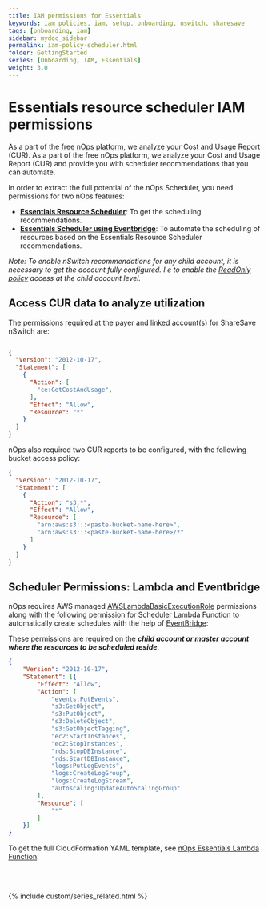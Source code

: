 ```yaml
---
title: IAM permissions for Essentials
keywords: iam policies, iam, setup, onboarding, nswitch, sharesave
tags: [onboarding, iam]
sidebar: mydoc_sidebar
permalink: iam-policy-scheduler.html
folder: GettingStarted
series: [Onboarding, IAM, Essentials]
weight: 3.0
---
```



# Essentials resource scheduler IAM permissions #


As a part of the [free nOps platform](iam-policy-nops-free-platform.html), we analyze your Cost and Usage Report (CUR). As a part of the free nOps platform, we analyze your Cost and Usage Report (CUR) and provide you with scheduler recommendations that you can automate.

In order to extract the full potential of the nOps Scheduler, you need permissions for two nOps features:

* **[Essentials Resource Scheduler](iam-policy-scheduler.html)**: To get the scheduling recommendations.
* **[Essentials Scheduler using Eventbridge](#scheduler-permissions-lambda-and-eventbridge)**: To automate the scheduling of resources based on the Essentials Resource Scheduler recommendations.

_Note: To enable nSwitch recommendations for any child account, it is necessary to get the account fully configured. I.e to enable the [ReadOnly policy](iam-policy-nops-free-platform.html#linked-account-iam-policy-json) access at the child account level._

## Access CUR data to analyze utilization ##

The permissions required at the payer and linked account(s) for ShareSave nSwitch are:

```json

{
  "Version": "2012-10-17",
  "Statement": [
    {
      "Action": [
        "ce:GetCostAndUsage",
      ],
      "Effect": "Allow",
      "Resource": "*"
    }
  ]
}

```

nOps also required two CUR reports to be configured, with the following bucket access policy:

```json
{
  "Version": "2012-10-17",
  "Statement": [
    {
      "Action": "s3:*",
      "Effect": "Allow",
      "Resource": [
        "arn:aws:s3:::<paste-bucket-name-here>",
        "arn:aws:s3:::<paste-bucket-name-here>/*"
      ]
    }
  ]
}

```

## Scheduler Permissions: Lambda and Eventbridge ##


nOps requires AWS managed [AWSLambdaBasicExecutionRole](https://console.aws.amazon.com/iam/home#policies/arn:aws:iam::aws:policy/service-role/AWSLambdaBasicExecutionRole) permissions along with the following permission for Scheduler Lambda Function to automatically create schedules with the help of [EventBridge](using-scheduler-to-reduce-costs.html):

These permissions are required on the **_child account or master account where the resources to be scheduled reside_**.

```json
{
    "Version": "2012-10-17",
    "Statement": [{
        "Effect": "Allow",
        "Action": [
            "events:PutEvents",
            "s3:GetObject",
            "s3:PutObject",
            "s3:DeleteObject",
            "s3:GetObjectTagging",
            "ec2:StartInstances",
            "ec2:StopInstances",
            "rds:StopDBInstance",
            "rds:StartDBInstance",
            "logs:PutLogEvents",
            "logs:CreateLogGroup",
            "logs:CreateLogStream",
            "autoscaling:UpdateAutoScalingGroup"
        ],
        "Resource": [
            "*"
        ]
    }]
}

```

To get the full CloudFormation YAML template, see [nOps Essentials Lambda Function](https://github.com/nops-io/nops-rules-lambda/blob/master/scheduler/scheduler.yml).


<br/><br/>

{% include custom/series_related.html %}